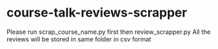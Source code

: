 # course-talk-reviews-scrapper

Please run scrap_course_name.py first then review_scrapper.py
All the reviews will be stored in same folder in csv format
